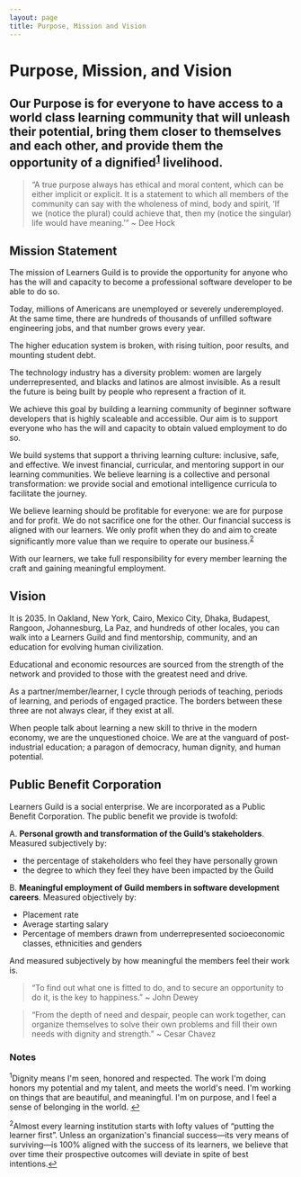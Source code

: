 ```yaml
---
layout: page
title: Purpose, Mission and Vision
---
```


# Purpose, Mission, and Vision

## Our Purpose is for everyone to have access to a world class learning community that will unleash their potential, bring them closer to themselves and each other, and provide them the opportunity of a dignified<sup name="a1">[1](#f1)</sup> livelihood.

> “A true purpose always has ethical and moral content, which can be either implicit or explicit. It is a statement to which all members of the community can say with the wholeness of mind, body and spirit, ‘If we (notice the plural) could achieve that, then my (notice the singular) life would have meaning.’” ~ Dee Hock

## Mission Statement

The mission of Learners Guild is to provide the opportunity for anyone who has the will and capacity to become a professional software developer to be able to do so.

Today, millions of Americans are unemployed or severely underemployed. At the same time, there are hundreds of thousands of unfilled software engineering jobs, and that number grows every year.

The higher education system is broken, with rising tuition, poor results, and mounting student debt.

The technology industry has a diversity problem: women are largely underrepresented, and blacks and latinos are almost invisible. As a result the future is being built by people who represent a fraction of it.

We achieve this goal by building a learning community of beginner software developers that is highly scaleable and accessible. Our aim is to support everyone who has the will and capacity to obtain valued employment to do so.

We build systems that support a thriving learning culture: inclusive, safe, and effective. We invest financial, curricular, and mentoring support in our learning communities. We believe learning is a collective and personal transformation: we provide social and emotional intelligence curricula to facilitate the journey.

We believe learning should be profitable for everyone: we are for purpose and for profit. We do not sacrifice one for the other. Our financial success is aligned with our learners. We only profit when they do and aim to create significantly more value than we require to operate our business.<sup name="a2">[2](#f2)</sup>

With our learners, we take full responsibility for every member learning the craft and gaining meaningful employment.

## Vision

It is 2035. In Oakland, New York, Cairo, Mexico City, Dhaka, Budapest, Rangoon, Johannesburg, La Paz, and hundreds of other locales, you can walk into a Learners Guild and find mentorship, community, and an education for evolving human civilization.

Educational and economic resources are sourced from the strength of the network and provided to those with the greatest need and drive.

As a partner/member/learner, I cycle through periods of teaching, periods of learning, and periods of engaged practice. The borders between these three are not always clear, if they exist at all.

When people talk about learning a new skill to thrive in the modern economy, we are the unquestioned choice. We are at the vanguard of post-industrial education; a paragon of democracy, human dignity, and human potential.

## Public Benefit Corporation

Learners Guild is a social enterprise. We are incorporated as a Public Benefit Corporation. The public benefit we provide is twofold:

A. **Personal growth and transformation of the Guild’s stakeholders**. Measured subjectively by:
  * the percentage of stakeholders who feel they have personally grown
  * the degree to which they feel they have been impacted by the Guild

B. **Meaningful employment of Guild members in software development careers**. Measured objectively by:
  * Placement rate
  * Average starting salary
  * Percentage of members drawn from underrepresented socioeconomic classes, ethnicities and genders

  And measured subjectively by how meaningful the members feel their work is.

> “To find out what one is fitted to do, and to secure an opportunity to do it, is the key to happiness.” ~ John Dewey

> “From the depth of need and despair, people can work together, can organize themselves to solve their own problems and fill their own needs with dignity and strength.” ~ Cesar Chavez

### Notes

<sup name="f1">1</sup>Dignity means I'm seen, honored and respected. The work I'm doing honors my potential and my talent, and meets the world's need. I'm working on things that are beautiful, and meaningful. I'm on purpose, and I feel a sense of belonging in the world. [↩](#a1)

<sup name="f2">2</sup>Almost every learning institution starts with lofty values of “putting the learner first”. Unless an organization's financial success—its very means of surviving—is 100% aligned with the success of its learners, we believe that over time their prospective outcomes will deviate in spite of best intentions.[↩](#a2)
